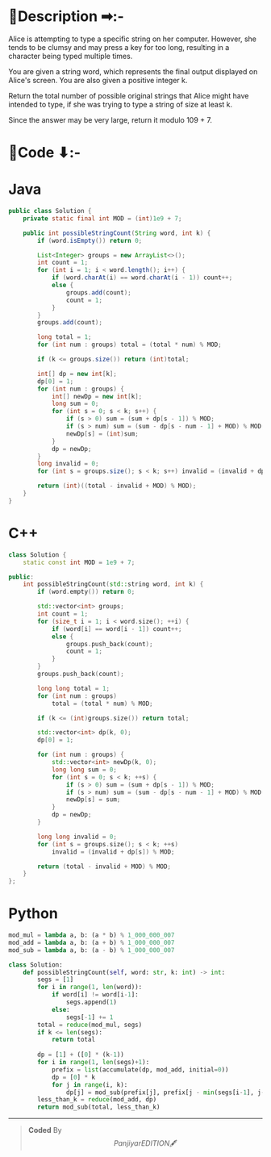 # 📍Description ➡:-
<!-- Describe your first thoughts on how to solve this problem. -->
Alice is attempting to type a specific string on her computer. However, she tends to be clumsy and may press a key for too long, resulting in a character being typed multiple times.

You are given a string word, which represents the final output displayed on Alice's screen. You are also given a positive integer k.

Return the total number of possible original strings that Alice might have intended to type, if she was trying to type a string of size at least k.

Since the answer may be very large, return it modulo 109 + 7.


# 📝Code ⬇:-


# Java
```java []
public class Solution {
    private static final int MOD = (int)1e9 + 7;

    public int possibleStringCount(String word, int k) {
        if (word.isEmpty()) return 0;

        List<Integer> groups = new ArrayList<>();
        int count = 1;
        for (int i = 1; i < word.length(); i++) {
            if (word.charAt(i) == word.charAt(i - 1)) count++;
            else {
                groups.add(count);
                count = 1;
            }
        }
        groups.add(count);

        long total = 1;
        for (int num : groups) total = (total * num) % MOD;

        if (k <= groups.size()) return (int)total;

        int[] dp = new int[k];
        dp[0] = 1;
        for (int num : groups) {
            int[] newDp = new int[k];
            long sum = 0;
            for (int s = 0; s < k; s++) {
                if (s > 0) sum = (sum + dp[s - 1]) % MOD;
                if (s > num) sum = (sum - dp[s - num - 1] + MOD) % MOD;
                newDp[s] = (int)sum;
            }
            dp = newDp;
        }
        long invalid = 0;
        for (int s = groups.size(); s < k; s++) invalid = (invalid + dp[s]) % MOD;

        return (int)((total - invalid + MOD) % MOD);
    }
}

```

# C++
``` cpp []
class Solution {
    static const int MOD = 1e9 + 7;

public:
    int possibleStringCount(std::string word, int k) {
        if (word.empty()) return 0;

        std::vector<int> groups;
        int count = 1;
        for (size_t i = 1; i < word.size(); ++i) {
            if (word[i] == word[i - 1]) count++;
            else {
                groups.push_back(count);
                count = 1;
            }
        }
        groups.push_back(count);

        long long total = 1;
        for (int num : groups)
            total = (total * num) % MOD;

        if (k <= (int)groups.size()) return total;

        std::vector<int> dp(k, 0);
        dp[0] = 1;

        for (int num : groups) {
            std::vector<int> newDp(k, 0);
            long long sum = 0;
            for (int s = 0; s < k; ++s) {
                if (s > 0) sum = (sum + dp[s - 1]) % MOD;
                if (s > num) sum = (sum - dp[s - num - 1] + MOD) % MOD;
                newDp[s] = sum;
            }
            dp = newDp;
        }

        long long invalid = 0;
        for (int s = groups.size(); s < k; ++s)
            invalid = (invalid + dp[s]) % MOD;

        return (total - invalid + MOD) % MOD;
    }
};
```

# Python
``` python []
mod_mul = lambda a, b: (a * b) % 1_000_000_007
mod_add = lambda a, b: (a + b) % 1_000_000_007
mod_sub = lambda a, b: (a - b) % 1_000_000_007

class Solution:
    def possibleStringCount(self, word: str, k: int) -> int: 
        segs = [1]
        for i in range(1, len(word)):
            if word[i] != word[i-1]:
                segs.append(1)
            else:
                segs[-1] += 1
        total = reduce(mod_mul, segs)
        if k <= len(segs):
            return total
        
        dp = [1] + ([0] * (k-1))
        for i in range(1, len(segs)+1):
            prefix = list(accumulate(dp, mod_add, initial=0))
            dp = [0] * k
            for j in range(i, k):
                dp[j] = mod_sub(prefix[j], prefix[j - min(segs[i-1], j-i+1)])
        less_than_k = reduce(mod_add, dp)
        return mod_sub(total, less_than_k)    
```

---

>    **Coded** By $$Panjiyar EDITION 🖋  $$

               
